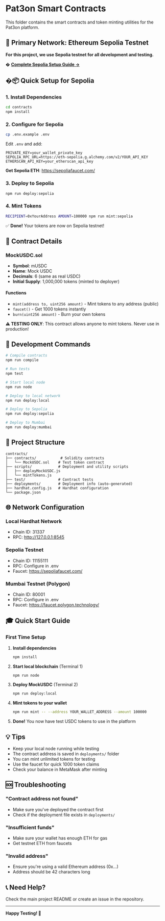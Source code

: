 # Pat3on Smart Contracts

This folder contains the smart contracts and token minting utilities for the Pat3on platform.

## 🎯 Primary Network: Ethereum Sepolia Testnet

**For this project, we use Sepolia testnet for all development and testing.**

� **[Complete Sepolia Setup Guide →](./SEPOLIA_SETUP.md)**

## �📦 Quick Setup for Sepolia

### 1. Install Dependencies

```bash
cd contracts
npm install
```

### 2. Configure for Sepolia

```bash
cp .env.example .env
```

Edit `.env` and add:
```env
PRIVATE_KEY=your_wallet_private_key
SEPOLIA_RPC_URL=https://eth-sepolia.g.alchemy.com/v2/YOUR_API_KEY
ETHERSCAN_API_KEY=your_etherscan_api_key
```

**Get Sepolia ETH**: https://sepoliafaucet.com/

### 3. Deploy to Sepolia

```bash
npm run deploy:sepolia
```

### 4. Mint Tokens

```bash
RECIPIENT=0xYourAddress AMOUNT=100000 npm run mint:sepolia
```

✅ **Done!** Your tokens are now on Sepolia testnet!

## 📝 Contract Details

### MockUSDC.sol

- **Symbol**: mUSDC
- **Name**: Mock USDC
- **Decimals**: 6 (same as real USDC)
- **Initial Supply**: 1,000,000 tokens (minted to deployer)

#### Functions

- `mint(address to, uint256 amount)` - Mint tokens to any address (public)
- `faucet()` - Get 1000 tokens instantly
- `burn(uint256 amount)` - Burn your own tokens

**⚠️ TESTING ONLY**: This contract allows anyone to mint tokens. Never use in production!

## 🔧 Development Commands

```bash
# Compile contracts
npm run compile

# Run tests
npm test

# Start local node
npm run node

# Deploy to local network
npm run deploy:local

# Deploy to Sepolia
npm run deploy:sepolia

# Deploy to Mumbai
npm run deploy:mumbai
```

## 📁 Project Structure

```
contracts/
├── contracts/           # Solidity contracts
│   └── MockUSDC.sol    # Test token contract
├── scripts/            # Deployment and utility scripts
│   ├── deployMockUSDC.js
│   └── mintTokens.js
├── test/               # Contract tests
├── deployments/        # Deployment info (auto-generated)
├── hardhat.config.js   # Hardhat configuration
└── package.json
```

## 🌐 Network Configuration

### Local Hardhat Network
- Chain ID: 31337
- RPC: http://127.0.0.1:8545

### Sepolia Testnet
- Chain ID: 11155111
- RPC: Configure in .env
- Faucet: https://sepoliafaucet.com/

### Mumbai Testnet (Polygon)
- Chain ID: 80001
- RPC: Configure in .env
- Faucet: https://faucet.polygon.technology/

## 🎓 Quick Start Guide

### First Time Setup

1. **Install dependencies**
   ```bash
   npm install
   ```

2. **Start local blockchain** (Terminal 1)
   ```bash
   npm run node
   ```

3. **Deploy MockUSDC** (Terminal 2)
   ```bash
   npm run deploy:local
   ```

4. **Mint tokens to your wallet**
   ```bash
   npm run mint -- --address YOUR_WALLET_ADDRESS --amount 100000
   ```

5. **Done!** You now have test USDC tokens to use in the platform

## 💡 Tips

- Keep your local node running while testing
- The contract address is saved in `deployments/` folder
- You can mint unlimited tokens for testing
- Use the faucet for quick 1000 token claims
- Check your balance in MetaMask after minting

## 🆘 Troubleshooting

### "Contract address not found"
- Make sure you've deployed the contract first
- Check if the deployment file exists in `deployments/`

### "Insufficient funds"
- Make sure your wallet has enough ETH for gas
- Get testnet ETH from faucets

### "Invalid address"
- Ensure you're using a valid Ethereum address (0x...)
- Address should be 42 characters long

## 📞 Need Help?

Check the main project README or create an issue in the repository.

---

**Happy Testing! 🚀**
